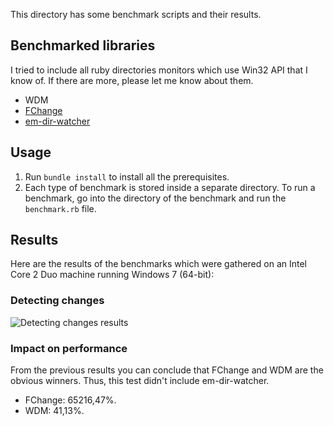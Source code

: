 This directory has some benchmark scripts and their results.

## Benchmarked libraries

I tried to include all ruby directories monitors which use Win32 API that I know of. If there are more, please let me know about them.

- WDM
- [FChange](https://github.com/stereobooster/rb-fchange)
- [em-dir-watcher](https://github.com/mockko/em-dir-watcher/)


## Usage

1. Run `bundle install` to install all the prerequisites.
2. Each type of benchmark is stored inside a separate directory. To run a benchmark, go into the directory of the benchmark and run the `benchmark.rb` file.

## Results

Here are the results of the benchmarks which were gathered on an Intel Core 2 Duo machine running Windows 7 (64-bit):

### Detecting changes

![Detecting changes results](https://github.com/Maher4Ever/wdm/raw/0a00e997b7f2b066bd6841e84018abbb7d8283fa/benchmark/detecting_changes/results.png)

### Impact on performance

From the previous results you can conclude that FChange and WDM are the obvious winners. Thus, this test didn't include em-dir-watcher.

- FChange: 65216,47%.
- WDM: 41,13%.